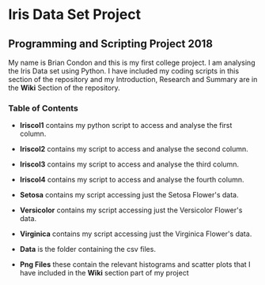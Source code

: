 # Iris Data Set Project
## Programming and Scripting Project 2018

My name is Brian Condon and this is my first college project. I am analysing the Iris Data set using Python. I have included my coding scripts in this section of the repository and my Introduction, Research and Summary are in the **Wiki** Section of the repository. 
### **Table of Contents**

* **Iriscol1** contains my python script to access and analyse the first column.

* **Iriscol2** contains my script to access and analyse the second column.

* **Iriscol3** contains my script to access and analyse the third column.

* **Iriscol4** contains my script to access and analyse the fourth column.

* **Setosa** contains my script accessing just the Setosa Flower's data.

* **Versicolor** contains my script accessing just the Versicolor Flower's data.

* **Virginica** contains my script accessing just the Virginica Flower's data.

* **Data** is the folder containing the csv files. 

* **Png Files** these contain the relevant histograms and scatter plots that I have included in the **Wiki** section part of my project








